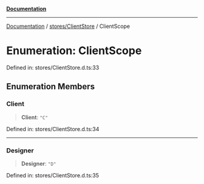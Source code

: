 [**Documentation**](../../../index.md)

***

[Documentation](../../../index.md) / [stores/ClientStore](../index.md) / ClientScope

# Enumeration: ClientScope

Defined in: stores/ClientStore.d.ts:33

## Enumeration Members

### Client

> **Client**: `"C"`

Defined in: stores/ClientStore.d.ts:34

***

### Designer

> **Designer**: `"D"`

Defined in: stores/ClientStore.d.ts:35
